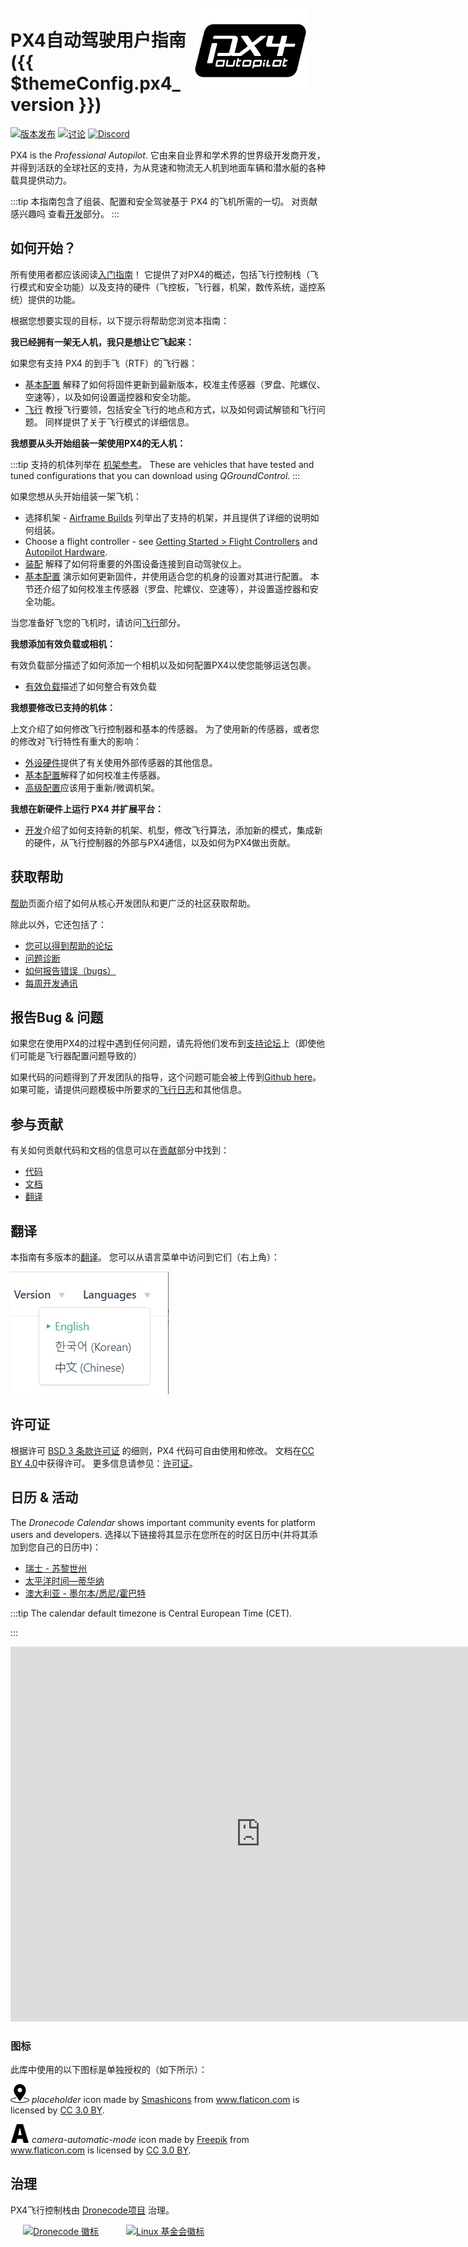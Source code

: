 <div style="float:right; padding:10px; margin-right:20px;"><a href="https://px4.io/"><img src="../assets/site/logo_pro_small.png" title="PX4 徽标" width="180px" /></a></div>

# PX4自动驾驶用户指南({{ $themeConfig.px4_version }})

[![版本发布](https://img.shields.io/badge/release-master-blue.svg)](https://github.com/PX4/PX4-Autopilot/releases) [![讨论](https://img.shields.io/badge/discuss-px4-ff69b4.svg)](https://discuss.px4.io//) [![Discord](https://discordapp.com/api/guilds/1022170275984457759/widget.png?style=shield)](https://discord.gg/dronecode)

PX4 is the *Professional Autopilot*. 它由来自业界和学术界的世界级开发商开发，并得到活跃的全球社区的支持，为从竞速和物流无人机到地面车辆和潜水艇的各种载具提供动力。

:::tip
本指南包含了组装、配置和安全驾驶基于 PX4 的飞机所需的一切。 对贡献感兴趣吗 查看[开发](development/development.md)部分。 :::

## 如何开始？

所有使用者都应该阅读[入门指南](getting_started/README.md)！ 它提供了对PX4的概述，包括飞行控制栈（飞行模式和安全功能）以及支持的硬件（飞控板，飞行器，机架，数传系统，遥控系统）提供的功能。

根据您想要实现的目标，以下提示将帮助您浏览本指南：

**我已经拥有一架无人机，我只是想让它飞起来：**

如果您有支持 PX4 的到手飞（RTF）的飞行器：

- [基本配置](config/README.md) 解释了如何将固件更新到最新版本，校准主传感器（罗盘、陀螺仪、空速等），以及如何设置遥控器和安全功能。
- [飞行](flying/README.md) 教授飞行要领，包括安全飞行的地点和方式，以及如何调试解锁和飞行问题。 同样提供了关于飞行模式的详细信息。


**我想要从头开始组装一架使用PX4的无人机：**

:::tip
支持的机体列举在 [机架参考](airframes/airframe_reference.md)。 These are vehicles that have tested and tuned configurations that you can download using *QGroundControl*. :::

如果您想从头开始组装一架飞机：

- 选择机架 - [Airframe Builds](airframes/README.md) 列举出了支持的机架，并且提供了详细的说明如何组装。
- Choose a flight controller - see [Getting Started > Flight Controllers](getting_started/flight_controller_selection.md) and [Autopilot Hardware](flight_controller/README.md).
- [装配](assembly/README.md) 解释了如何将重要的外围设备连接到自动驾驶仪上。
- [基本配置](config/README.md) 演示如何更新固件，并使用适合您的机身的设置对其进行配置。 本节还介绍了如何校准主传感器（罗盘、陀螺仪、空速等），并设置遥控器和安全功能。

当您准备好飞您的飞机时，请访问[飞行](flying/README.md)部分。

**我想添加有效负载或相机：**

有效负载部分描述了如何添加一个相机以及如何配置PX4以使您能够运送包裹。

- [有效负载](payloads/README.md)描述了如何整合有效负载

**我想要修改已支持的机体：**

上文介绍了如何修改飞行控制器和基本的传感器。 为了使用新的传感器，或者您的修改对飞行特性有重大的影响：

- [外设硬件](peripherals/README.md)提供了有关使用外部传感器的其他信息。
- [基本配置](config/README.md)解释了如何校准主传感器。
- [高级配置](advanced_config/README.md)应该用于重新/微调机架。


**我想在新硬件上运行 PX4 并扩展平台：**

- [开发](development/development.md)介绍了如何支持新的机架、机型，修改飞行算法，添加新的模式，集成新的硬件，从飞行控制器的外部与PX4通信，以及如何为PX4做出贡献。


## 获取帮助

[帮助](contribute/support.md)页面介绍了如何从核心开发团队和更广泛的社区获取帮助。

除此以外，它还包括了：
- [您可以得到帮助的论坛](contribute/support.md#forums-and-chat)
- [问题诊断](contribute/support.md#diagnosing-problems)
- [如何报告错误（bugs）](contribute/support.md#issue-bug-reporting)
- [每周开发通讯](contribute/support.md#weekly-dev-call)


## 报告Bug & 问题

如果您在使用PX4的过程中遇到任何问题，请先将他们发布到[支持论坛](contribute/support.md#forums-and-chat)上（即使他们可能是飞行器配置问题导致的）

如果代码的问题得到了开发团队的指导，这个问题可能会被上传到[Github here](https://github.com/PX4/PX4-Autopilot/issues)。 如果可能，请提供问题模板中所要求的[飞行日志](getting_started/flight_reporting.md)和其他信息。


## 参与贡献

有关如何贡献代码和文档的信息可以在[贡献](contribute/README.md)部分中找到：
- [代码](contribute/README.md)
- [文档](contribute/docs.md)
- [翻译](contribute/translation.md)

## 翻译

本指南有多版本的[翻译](contribute/translation.md)。 您可以从语言菜单中访问到它们（右上角）：

![选择语言](../assets/vuepress/language_selector.png)

## 许可证

根据许可 [BSD 3 条款许可证](https://opensource.org/licenses/BSD-3-Clause) 的细则，PX4 代码可自由使用和修改。 文档在[CC BY 4.0](https://creativecommons.org/licenses/by/4.0/)中获得许可。 更多信息请参见：[许可证](contribute/licenses.md)。


## 日历 & 活动

The *Dronecode Calendar* shows important community events for platform users and developers. 选择以下链接将其显示在您所在的时区日历中(并将其添加到您自己的日历中)：
* [瑞士 - 苏黎世州](https://calendar.google.com/calendar/embed?src=linuxfoundation.org_g21tvam24m7pm7jhev01bvlqh8%40group.calendar.google.com&ctz=Europe%2FZurich)
* [太平洋时间—蒂华纳](https://calendar.google.com/calendar/embed?src=linuxfoundation.org_g21tvam24m7pm7jhev01bvlqh8%40group.calendar.google.com&ctz=America%2FTijuana)
* [澳大利亚 - 墨尔本/悉尼/霍巴特](https://calendar.google.com/calendar/embed?src=linuxfoundation.org_g21tvam24m7pm7jhev01bvlqh8%40group.calendar.google.com&ctz=Australia%2FSydney)

:::tip
The calendar default timezone is Central European Time (CET).

:::

<iframe src="https://calendar.google.com/calendar/embed?title=Dronecode%20Calendar&amp;mode=WEEK&amp;height=600&amp;wkst=1&amp;bgcolor=%23FFFFFF&amp;src=linuxfoundation.org_g21tvam24m7pm7jhev01bvlqh8%40group.calendar.google.com&amp;color=%23691426&amp;ctz=Europe%2FZurich" style="border-width:0" width="800" height="600" frameborder="0" scrolling="no"></iframe>


### 图标

此库中使用的以下图标是单独授权的（如下所示）：

<img src="../assets/site/position_fixed.svg" title="需要定位（例如 GPS ）" width="30px" /> *placeholder* icon made by <a href="https://www.flaticon.com/authors/smashicons" title="Smashicons">Smashicons</a> from <a href="https://www.flaticon.com/" title="Flaticon">www.flaticon.com</a> is licensed by <a href="https://creativecommons.org/licenses/by/3.0/" title="Creative Commons BY 3.0" target="_blank">CC 3.0 BY</a>.

<img src="../assets/site/automatic_mode.svg" title="自动模式" width="30px" /> *camera-automatic-mode* icon made by <a href="https://www.freepik.com" title="Freepik">Freepik</a> from <a href="https://www.flaticon.com/" title="Flaticon">www.flaticon.com</a> is licensed by <a href="http://creativecommons.org/licenses/by/3.0/" title="Creative Commons BY 3.0" target="_blank">CC 3.0 BY</a>.


## 治理

PX4飞行控制栈由 [Dronecode项目](https://www.dronecode.org/) 治理。

<a href="https://www.dronecode.org/" style="padding:20px" ><img src="https://mavlink.io/assets/site/logo_dronecode.png" alt="Dronecode 徽标" width="110px"/></a>
<a href="https://www.linuxfoundation.org/projects" style="padding:20px;"><img src="https://mavlink.io/assets/site/logo_linux_foundation.png" alt="Linux 基金会徽标" width="80px" /></a>
<div style="padding:10px">&nbsp;</div>
